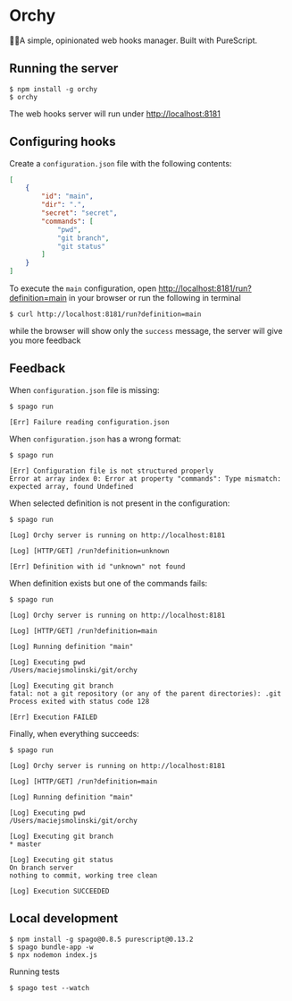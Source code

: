 # Orchy

🤹‍♂️A simple, opinionated web hooks manager. Built with PureScript.

## Running the server

```shell
$ npm install -g orchy
$ orchy
```

The web hooks server will run under [http://localhost:8181](http://localhost:8181)

## Configuring hooks

Create a `configuration.json` file with the following contents:

```json
[
    {
        "id": "main",
        "dir": ".",
        "secret": "secret",
        "commands": [
            "pwd",
            "git branch",
            "git status"
        ]
    }
]
```

To execute the `main` configuration, open [http://localhost:8181/run?definition=main](http://localhost:8181/run?definition=main) in your browser or run the following in terminal

```
$ curl http://localhost:8181/run?definition=main
```

while the browser will show only the `success` message, the server will give you more feedback

## Feedback

When `configuration.json` file is missing:

```shell
$ spago run

[Err] Failure reading configuration.json
```

When `configuration.json` has a wrong format:

```shell
$ spago run

[Err] Configuration file is not structured properly
Error at array index 0: Error at property "commands": Type mismatch: expected array, found Undefined
```

When selected definition is not present in the configuration:

```shell
$ spago run

[Log] Orchy server is running on http://localhost:8181

[Log] [HTTP/GET] /run?definition=unknown

[Err] Definition with id "unknown" not found
```

When definition exists but one of the commands fails:

```shell
$ spago run

[Log] Orchy server is running on http://localhost:8181

[Log] [HTTP/GET] /run?definition=main

[Log] Running definition "main"

[Log] Executing pwd
/Users/maciejsmolinski/git/orchy

[Log] Executing git branch
fatal: not a git repository (or any of the parent directories): .git
Process exited with status code 128

[Err] Execution FAILED
```

Finally, when everything succeeds:

```shell
$ spago run

[Log] Orchy server is running on http://localhost:8181

[Log] [HTTP/GET] /run?definition=main

[Log] Running definition "main"

[Log] Executing pwd
/Users/maciejsmolinski/git/orchy

[Log] Executing git branch
* master

[Log] Executing git status
On branch server
nothing to commit, working tree clean

[Log] Execution SUCCEEDED
```

## Local development

```shell
$ npm install -g spago@0.8.5 purescript@0.13.2
$ spago bundle-app -w
$ npx nodemon index.js
```

Running tests

```shell
$ spago test --watch
```
